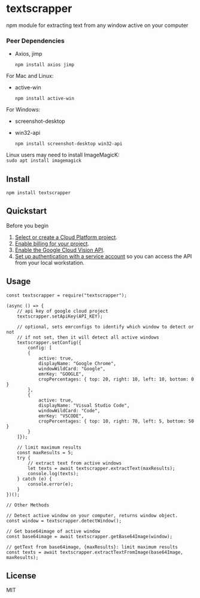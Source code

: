 # textscrapper

npm module for extracting text from any window active on your computer


### Peer Dependencies
- Axios, jimp
    
    
    ```npm install axios jimp```

For Mac and Linux:  
 - active-win

    ```npm install active-win```

For Windows:  
- screenshot-desktop
- win32-api  
    
	```npm install screenshot-desktop win32-api```
	
Linux users may need to install ImageMagicK:  
    ```sudo apt install imagemagick```
  
## Install
```npm install textscrapper```

##  Quickstart
Before you begin
1.  [Select or create a Cloud Platform project](https://console.cloud.google.com/project).
2.  [Enable billing for your project](https://support.google.com/cloud/answer/6293499#enable-billing).
3.  [Enable the Google Cloud Vision API](https://console.cloud.google.com/flows/enableapi?apiid=vision.googleapis.com).
4.  [Set up authentication with a service account](https://cloud.google.com/docs/authentication/getting-started)  so you can access the API from your local workstation.

## Usage
```
const textscrapper = require("textscrapper");

(async () => {
    // api key of google cloud project
    textscrapper.setApiKey(API_KEY);

    // optional, sets emrconfigs to identify which window to detect or not
    // if not set, then it will detect all active windows
    textscrapper.setConfig({
        config: [
        {
            active: true,
            displayName: "Google Chrome",
            windowWildCard: "Google",
            emrKey: "GOOGLE",
            cropPercentages: { top: 20, right: 10, left: 10, bottom: 0 }
        },
        {
            active: true,
            displayName: "Visual Studio Code",
            windowWildCard: "Code",
            emrKey: "VSCODE",
            cropPercentages: { top: 10, right: 70, left: 5, bottom: 50 }
        }
    ]});

    // limit maximum results
    const maxResults = 5;
    try {
        // extract text from active windows
        let texts = await textscrapper.extractText(maxResults);
        console.log(texts);
    } catch (e) {
        console.error(e);
    } 
})();

// Other Methods

// Detect active window on your computer, returns window object.
const window = textscrapper.detectWindow();

// Get base64image of active window
const base64image = await textscrapper.getBase64Image(window);

// getText from base64image, {maxResults}: limit maximum results
const texts = await textscrapper.extractTextFromImage(base64Image, maxResults);
``` 

## License
MIT